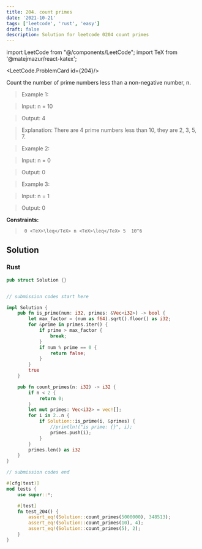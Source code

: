 ```yaml
---
title: 204. count primes
date: '2021-10-21'
tags: ['leetcode', 'rust', 'easy']
draft: false
description: Solution for leetcode 0204 count primes
---
```

import LeetCode from "@/components/LeetCode";
import TeX from '@matejmazur/react-katex';

<LeetCode.ProblemCard id={204}/>
 

  Count the number of prime numbers less than a non-negative number, n.

   

 >   Example 1:

  

 >   Input: n <TeX>=</TeX> 10

 >   Output: 4

 >   Explanation: There are 4 prime numbers less than 10, they are 2, 3, 5, 7.

  

 >   Example 2:

  

 >   Input: n <TeX>=</TeX> 0

 >   Output: 0

  

 >   Example 3:

  

 >   Input: n <TeX>=</TeX> 1

 >   Output: 0

  

   

  **Constraints:**

  

 >   	0 <TeX>\leq</TeX> n <TeX>\leq</TeX> 5  10^6


## Solution
### Rust
```rust
pub struct Solution {}


// submission codes start here

impl Solution {
    pub fn is_prime(num: i32, primes: &Vec<i32>) -> bool {
        let max_factor = (num as f64).sqrt().floor() as i32;
        for &prime in primes.iter() {
            if prime > max_factor {
                break;
            }
            if num % prime == 0 {
                return false;
            }
        }
        true
    }

    pub fn count_primes(n: i32) -> i32 {
        if n < 2 {
            return 0;
        }
        let mut primes: Vec<i32> = vec![];
        for i in 2..n {
            if Solution::is_prime(i, &primes) {
                //println!("is prime: {}", i);
                primes.push(i);
            }
        }
        primes.len() as i32
    }
}

// submission codes end

#[cfg(test)]
mod tests {
    use super::*;

    #[test]
    fn test_204() {
        assert_eq!(Solution::count_primes(5000000), 348513);
        assert_eq!(Solution::count_primes(10), 4);
        assert_eq!(Solution::count_primes(5), 2);
    }
}

```
